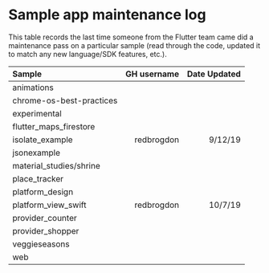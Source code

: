 # Sample app maintenance log

This table records the last time someone from the Flutter team came did a
maintenance pass on a particular sample (read through the code, updated it to
match any new language/SDK features, etc.).

| Sample                    | GH username        | Date Updated   |
| :------------------------ | -----------------: | -------------: |
| animations                |                    |                |
| chrome-os-best-practices  |                    |                |
| experimental              |                    |                |
| flutter_maps_firestore    |                    |                |
| isolate_example           | redbrogdon         | 9/12/19        |
| jsonexample               |                    |                |
| material_studies/shrine   |                    |                |
| place_tracker             |                    |                |
| platform_design           |                    |                |
| platform_view_swift       | redbrogdon         | 10/7/19        |
| provider_counter          |                    |                |
| provider_shopper          |                    |                |
| veggieseasons             |                    |                |
| web                       |                    |                |
